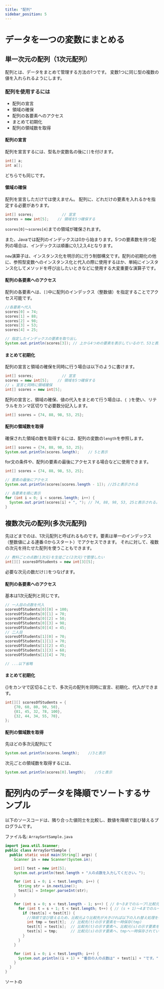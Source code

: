 ```yaml
---
title: "配列"
sidebar_position: 5
---
```


# データを一つの変数にまとめる

## 単一次元の配列（1次元配列）

配列とは、データをまとめて管理する方法の1つです。
変数1つに同じ型の複数の値を入れられるようにします。

### 配列を使用するには

+ 配列の宣言
+ 領域の確保
+ 配列の各要素へのアクセス
+ まとめて初期化
+ 配列の領域数を取得

#### 配列の宣言

配列を宣言するには、型名か変数名の後に`[]`を付けます。

```java
int[] a;
int a[];
```

どちらでも同じです。

#### 領域の確保

配列を宣言しただけでは使えません。
配列に、どれだけの要素を入れるかを指定する必要があります。

```java
int[] scores;		      // 宣言
scores = new int[5];	// 領域を5つ確保する
```

`scores[0]〜scores[4]`までの領域が確保されます。

また、Javaでは配列のインデックスは0から始まります。5つの要素数を持つ配列の場合は、インデックスは順番に0,1,2,3,4となります。


`new`演算子は、インスタンス化を明示的に行う制御構文です。配列の初期化の他に、参照型変数へのインスタンス化と代入の際に使用するほか、単純にインスタンス化してメソッドを呼び出したいときなどに使用する大変重要な演算子です。


#### 配列の各要素へのアクセス
配列の各要素へは、`[]`中に配列のインデックス（整数値）を指定することでアクセス可能です。

```java
//各要素へ代入
scores[0] = 74;
scores[1] = 88;
scores[2] = 98;
scores[3] = 53;
scores[4] = 25;

// 指定したインデックスの要素を取り出し
System.out.println(scores[3]); // 上から4つめの要素を表示しているので、53と表示される
```

#### まとめて初期化

配列の宣言と領域の確保を同時に行う場合は以下のように書けます。

```java
int[] scores;		      // 宣言
scores = new int[5];	// 領域を5つ確保する
// ↓ 宣言と同時に領域確保
int[] scores = new int[5];
```

配列の宣言と、領域の確保、値の代入をまとめて行う場合は、`{ }`を使い、リテラルをカンマ区切りで必要数分記入します。

```java
int[] scores = {74, 88, 98, 53, 25};
```

#### 配列の領域数を取得
確保された領域の数を取得するには、配列の変数の`length`を参照します。

```java
int[] scores = {74, 88, 98, 53, 25};
System.out.println(scores.length);    // 5と表示
```

for文の条件や、配列の要素の最後にアクセスする場合などに使用できます。

```java
int[] scores = {74, 88, 98, 53, 25};

// 要素の最後にアクセス
System.out.println(scores[scores.length - 1]); //25と表示される

// 各要素を順に表示
for (int i = 0; i < scores.length; i++) {
  System.out.print(scores[i] + ", "); // 74, 88, 98, 53, 25と表示される。
}
```

## 複数次元の配列(多次元配列)
先ほどまでのは、1次元配列と呼ばれるものです。要素は単一のインデックス（整数値による連番:0からスタート）でアクセスできます。
それに対して、複数の次元を持たせた配列を使うこともできます。

```java
// 教科ごとの点数(1次元)を生徒ごと(2次元)で管理したい
int[][] scoresOfStudents = new int[3][5];
```

必要な次元の数だけ`[]`をつなげます。

#### 配列の各要素へのアクセス

基本は1次元配列と同じです。

```java
// 一人目の点数を代入
scoresOfStudents[0][0] = 100;
scoresOfStudents[0][1] = 70;
scoresOfStudents[0][2] = 50;
scoresOfStudents[0][3] = 98;
scoresOfStudents[0][4] = 45;
// 二人目
scoresOfStudents[1][0] = 70;
scoresOfStudents[1][1] = 70;
scoresOfStudents[1][2] = 45;
scoresOfStudents[1][3] = 68;
scoresOfStudents[1][4] = 70;

// ...以下省略
```

#### まとめて初期化

{}をカンマで区切ることで、多次元の配列を同時に宣言、初期化、代入ができます。

```java
int[][] scoresOfStudents = {
    {70, 60, 80, 90, 50},
    {81, 45, 32, 78, 100},
    {32, 44, 34, 55, 70},
};
```

#### 配列の領域数を取得
先ほどの多次元配列にて

```java
System.out.println(scores.length);    //3と表示
```

次元ごとの領域数を取得するには、

```java
System.out.println(scores[0].length);    //5と表示
```


# 配列内のデータを降順でソートするサンプル

以下のソースコードは、隣り合った値同士を比較し、数値を降順で並び替えるプログラムです。

ファイル名: `ArraySortSample.java`


```java
import java.util.Scanner;
public class ArraySortSample {
  public static void main(String[] args) {
    Scanner in = new Scanner(System.in);

    int[] test = new int[5];
    System.out.println(test.length + "人の点数を入力してください。");

    for (int i = 0; i < test.length; i++) {
      String str = in.nextLine();
      test[i] = Integer.parseInt(str);
    }

    for (int s = 0; s < test.length - 1; s++) { // 0〜3までのループ(比較元 s;source)
      for (int t = s + 1; t < test.length; t++) { // (s + 1)〜4までのループ(比較先 t;target)
        if (test[s] < test[t]) {
          //降順で並び替えるため、比較元より比較先が大きければ以下の入れ替え処理を行う
          int tmp = test[t];  // 比較先(t)の示す要素を一時保存(tmp)
          test[t] = test[s];  // 比較先(t)の示す要素へ、比較元(s)の示す要素を上書き
          test[s] = tmp;      // 比較元(s)の示す要素へ、tmpへ一時保存されていた比較先(t)を上書きして、比較元と比較先を入れ替えた
        }
      }
    }

    for (int i = 0; i < test.length; i++) {
      System.out.println((i + 1) + "番目の人の点数は" + test[i] + "です。");
    }
  }
}
```

ソートの